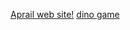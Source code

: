 <a href="https://wingameswiniphone12744.on.drv.tw/www.wingame.com/html5up-dimension/">Aprail web site!</a>
<a href="https://elgoog.im/t-rex/3d/">dino game </a>
